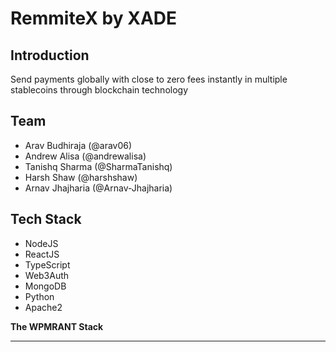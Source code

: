 # RemmiteX by XADE

## Introduction

Send payments globally with close to zero fees instantly in multiple stablecoins through blockchain technology

## Team 

- Arav Budhiraja (@arav06)
- Andrew Alisa (@andrewalisa)
- Tanishq Sharma (@SharmaTanishq)
- Harsh Shaw (@harshshaw)
- Arnav Jhajharia (@Arnav-Jhajharia)

## Tech Stack

- NodeJS
- ReactJS
- TypeScript
- Web3Auth
- MongoDB
- Python 
- Apache2

<b>The WPMRANT Stack</b>

***
